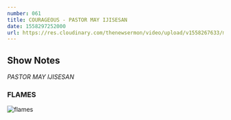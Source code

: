 ```yaml
---
number: 061
title: COURAGEOUS - PASTOR MAY IJISESAN
date: 1558297252000
url: https://res.cloudinary.com/thenewsermon/video/upload/v1558267633/messages/Courageous_-_Pastor_May_Ijisesan.mp3
---
```


## Show Notes
_PASTOR MAY IJISESAN_

### FLAMES

![flames](https://res.cloudinary.com/thenewsermon/image/upload/v1558267531/sermon%20display%20pictures/Courageous_Cover.jpg)